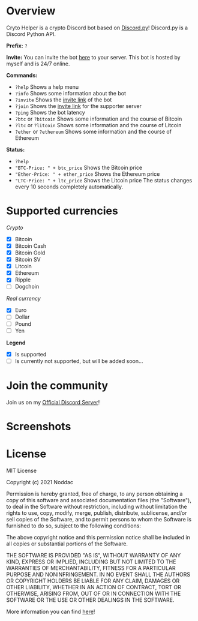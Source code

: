 # Overview
Cryto Helper is a crypto Discord bot based on [Discord.py](https://discordpy.readthedocs.io/en/stable/)! Discord.py is a Discord Python API.


**Prefix:** `?`


**Invite:**
You can invite the bot [here](https://discord.com/oauth2/authorize?client_id=827437359036760064&permissions=8&scope=bot) to your server. This bot is hosted by myself and is 24/7 online.


**Commands:**
- `?help` Shows a help menu
- `?info` Shows some information about the bot
- `?invite` Shows the [invite link](https://discord.com/oauth2/authorize?client_id=827437359036760064&permissions=8&scope=bot) of the bot
- `?join` Shows the [invite link](https://discord.gg/Q9stTbAHNF) for the supporter server
- `?ping` Shows the bot latency
- `?btc` or `?bitcoin` Shows some information and the course of Bitcoin
- `?ltc` or `?litcoin` Shows some information and the course of Litcoin
- `?ether` or `?ethereum` Shows some information and the course of Ethereum


**Status:**
- `?help` 
- `"BTC-Price: " + btc_price` Shows the Bitcoin price
- `"Ether-Price: " + ether_price` Shows the Ethereum price
- `"LTC-Price: " + ltc_price` Shows the Litcoin price
The status changes every 10 seconds completely automatically.


# Supported currencies
*Crypto*
- [x] Bitcoin
- [x] Bitcoin Cash
- [x] Bitcoin Gold
- [x] Bitcoin SV
- [x] Litcoin
- [x] Ethereum
- [x] Ripple
- [ ] Dogchoin

*Real currency*
- [x] Euro
- [ ] Dollar
- [ ] Pound
- [ ] Yen

**Legend**
- [x] Is supported
- [ ] Is currently not supported, but will be added soon... 

# Join the community
 Join us on my [Official Discord Server](https://discord.gg/Q9stTbAHNF)!

# Screenshots

# License
MIT License

Copyright (c) 2021 Noddac

Permission is hereby granted, free of charge, to any person obtaining a copy
of this software and associated documentation files (the "Software"), to deal
in the Software without restriction, including without limitation the rights
to use, copy, modify, merge, publish, distribute, sublicense, and/or sell
copies of the Software, and to permit persons to whom the Software is
furnished to do so, subject to the following conditions:

The above copyright notice and this permission notice shall be included in all
copies or substantial portions of the Software.

THE SOFTWARE IS PROVIDED "AS IS", WITHOUT WARRANTY OF ANY KIND, EXPRESS OR
IMPLIED, INCLUDING BUT NOT LIMITED TO THE WARRANTIES OF MERCHANTABILITY,
FITNESS FOR A PARTICULAR PURPOSE AND NONINFRINGEMENT. IN NO EVENT SHALL THE
AUTHORS OR COPYRIGHT HOLDERS BE LIABLE FOR ANY CLAIM, DAMAGES OR OTHER
LIABILITY, WHETHER IN AN ACTION OF CONTRACT, TORT OR OTHERWISE, ARISING FROM,
OUT OF OR IN CONNECTION WITH THE SOFTWARE OR THE USE OR OTHER DEALINGS IN THE
SOFTWARE.

More information you can find [here](https://choosealicense.com/licenses/mit)!




